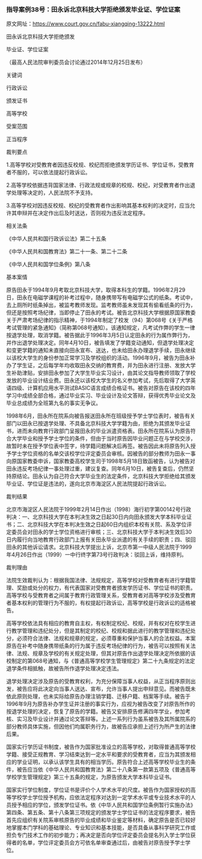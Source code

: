 ### 指导案例38号：田永诉北京科技大学拒绝颁发毕业证、学位证案
原文网址：https://www.court.gov.cn/fabu-xiangqing-13222.html

田永诉北京科技大学拒绝颁发

毕业证、学位证案

（最高人民法院审判委员会讨论通过2014年12月25日发布）

关键词

行政诉讼

颁发证书

高等学校

受案范围

正当程序

裁判要点

1.高等学校对受教育者因违反校规、校纪而拒绝颁发学历证书、学位证书，受教育者不服的，可以依法提起行政诉讼。

2.高等学校依据违背国家法律、行政法规或规章的校规、校纪，对受教育者作出退学处理等决定的，人民法院不予支持。

3.高等学校对因违反校规、校纪的受教育者作出影响其基本权利的决定时，应当允许其申辩并在决定作出后及时送达，否则视为违反法定程序。

相关法条

《中华人民共和国行政诉讼法》第二十五条

《中华人民共和国教育法》第二十一条、第二十二条

《中华人民共和国学位条例》第八条

基本案情

原告田永于1994年9月考取北京科技大学，取得本科生的学籍。1996年2月29日，田永在电磁学课程的补考过程中，随身携带写有电磁学公式的纸条。考试中，去上厕所时纸条掉出，被监考教师发现。监考教师虽未发现其有偷看纸条的行为，但还是按照考场纪律，当即停止了田永的考试。被告北京科技大学根据原国家教委关于严肃考场纪律的指示精神，于1994年制定了校发（94）第068号《关于严格考试管理的紧急通知》（简称第068号通知）。该通知规定，凡考试作弊的学生一律按退学处理，取消学籍。被告据此于1996年3月5日认定田永的行为属作弊行为，并作出退学处理决定。同年4月10日，被告填发了学籍变动通知，但退学处理决定和变更学籍的通知未直接向田永宣布、送达，也未给田永办理退学手续，田永继续以该校大学生的身份参加正常学习及学校组织的活动。1996年9月，被告为田永补办了学生证，之后每学年均收取田永交纳的教育费，并为田永进行注册、发放大学生补助津贴，安排田永参加了大学生毕业实习设计，由其论文指导教师领取了学校发放的毕业设计结业费。田永还以该校大学生的名义参加考试，先后取得了大学英语四级、计算机应用水平测试BASIC语言成绩合格证书。被告对原告在该校的四年学习中成绩全部合格，通过毕业实习、毕业设计及论文答辩，获得优秀毕业论文及毕业总成绩为全班第九名的事实无争议。

1998年6月，田永所在院系向被告报送田永所在班级授予学士学位表时，被告有关部门以田永已按退学处理、不具备北京科技大学学籍为由，拒绝为其颁发毕业证书，进而未向教育行政部门呈报田永的毕业派遣资格表。田永所在院系认为原告符合大学毕业和授予学士学位的条件，但由于当时原告因毕业问题正在与学校交涉，故暂时未在授予学位表中签字，待学籍问题解决后再签。被告因此未将原告列入授予学士学位资格的名单交该校学位评定委员会审核。因被告的部分教师为田永一事向原国家教委申诉，国家教委高校学生司于1998年5月18日致函被告，认为被告对田永违反考场纪律一事处理过重，建议复查。同年6月10日，被告复查后，仍然坚持原结论。田永认为自己符合大学毕业生的法定条件，北京科技大学拒绝给其颁发毕业证、学位证是违法的，遂向北京市海淀区人民法院提起行政诉讼。

裁判结果

北京市海淀区人民法院于1999年2月14日作出（1998）海行初字第00142号行政判决：一、北京科技大学在本判决生效之日起30日内向田永颁发大学本科毕业证书；二、北京科技大学在本判决生效之日起60日内组织本校有关院、系及学位评定委员会对田永的学士学位资格进行审核；三、北京科技大学于本判决生效后30日内履行向当地教育行政部门上报有关田永毕业派遣的有关手续的职责；四、驳回田永的其他诉讼请求。北京科技大学提出上诉，北京市第一中级人民法院于1999年4月26日作出（1999）一中行终字第73号行政判决：驳回上诉，维持原判。

裁判理由

法院生效裁判认为：根据我国法律、法规规定，高等学校对受教育者有进行学籍管理、奖励或处分的权力，有代表国家对受教育者颁发学历证书、学位证书的职责。高等学校与受教育者之间属于教育行政管理关系，受教育者对高等学校涉及受教育者基本权利的管理行为不服的，有权提起行政诉讼，高等学校是行政诉讼的适格被告。

高等学校依法具有相应的教育自主权，有权制定校纪、校规，并有权对在校学生进行教学管理和违纪处分，但是其制定的校纪、校规和据此进行的教学管理和违纪处分，必须符合法律、法规和规章的规定，必须尊重和保护当事人的合法权益。本案原告在补考中随身携带纸条的行为属于违反考场纪律的行为，被告可以按照有关法律、法规、规章及学校的有关规定处理，但其对原告作出退学处理决定所依据的该校制定的第068号通知，与《普通高等学校学生管理规定》第二十九条规定的法定退学条件相抵触，故被告所作退学处理决定违法。

退学处理决定涉及原告的受教育权利，为充分保障当事人权益，从正当程序原则出发，被告应将此决定向当事人送达、宣布，允许当事人提出申辩意见。而被告既未依此原则处理，也未实际给原告办理注销学籍、迁移户籍、档案等手续。被告于1996年9月为原告补办学生证并注册的事实行为，应视为被告改变了对原告所作的按退学处理的决定，恢复了原告的学籍。被告又安排原告修满四年学业，参加考核、实习及毕业设计并通过论文答辩等。上述一系列行为虽系被告及其所属院系的部分教师具体实施，但因他们均属职务行为，故被告应承担上述行为所产生的法律后果。

国家实行学历证书制度，被告作为国家批准设立的高等学校，对取得普通高等学校学籍、接受正规教育、学习结束达到一定水平和要求的受教育者，应当为其颁发相应的学业证明，以承认该学生具有的相当学历。原告符合上述高等学校毕业生的条件，被告应当依《中华人民共和国教育法》第二十八条第一款第五项及《普通高等学校学生管理规定》第三十五条的规定，为原告颁发大学本科毕业证书。

国家实行学位制度，学位证书是评价个人学术水平的尺度。被告作为国家授权的高等学校学士学位授予机构，应依法定程序对达到一定学术水平或专业技术水平的人员授予相应的学位，颁发学位证书。依《中华人民共和国学位条例暂行实施办法》第四条、第五条、第十八条第三项规定的颁发学士学位证书的法定程序要求，被告首先应组织有关院系审核原告的毕业成绩和毕业鉴定等材料，确定原告是否已较好地掌握本门学科的基础理论、专业知识和基本技能，是否具备从事科学研究工作或担负专门技术工作的初步能力；再决定是否向学位评定委员会提名列入学士学位获得者的名单，学位评定委员会方可依名单审查通过后，由被告对原告授予学士学位。
